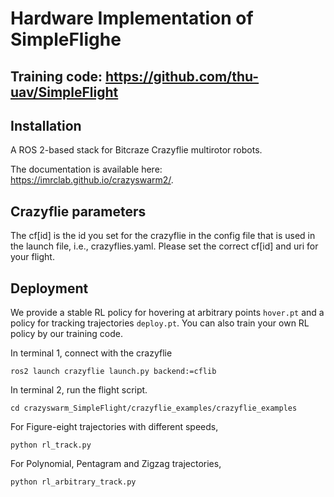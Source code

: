 # Hardware Implementation of SimpleFlighe

## Training code: https://github.com/thu-uav/SimpleFlight

## Installation
A ROS 2-based stack for Bitcraze Crazyflie multirotor robots.

The documentation is available here: https://imrclab.github.io/crazyswarm2/.

## Crazyflie parameters
The cf[id] is the id you set for the crazyflie in the config file that is used in the launch file, i.e., crazyflies.yaml. Please set the correct cf[id] and uri for your flight.

## Deployment
We provide a stable RL policy for hovering at arbitrary points ``hover.pt`` and a policy for tracking trajectories ``deploy.pt``. You can also train your own RL policy by our training code.

In terminal 1, connect with the crazyflie
```
ros2 launch crazyflie launch.py backend:=cflib
```

In terminal 2, run the flight script.
```
cd crazyswarm_SimpleFlight/crazyflie_examples/crazyflie_examples
```
For Figure-eight trajectories with different speeds,
```
python rl_track.py
```

For Polynomial, Pentagram and Zigzag trajectories,
```
python rl_arbitrary_track.py
```